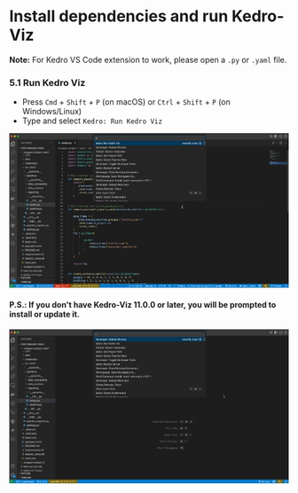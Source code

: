 # Install dependencies and run Kedro-Viz

**Note:** For Kedro VS Code extension to work, please open a `.py` or `.yaml` file.

### 5.1 Run Kedro Viz
   - Press `Cmd` + `Shift` + `P` (on macOS) or `Ctrl` + `Shift` + `P` (on Windows/Linux)
   - Type and select `Kedro: Run Kedro Viz`

![Setting Kedro project path through Command Palette](../viz-vsc-run-kedro-viz-1.gif)

#### P.S.: If you don't have Kedro-Viz 11.0.0 or later, you will be prompted to install or update it.

![Setting Kedro project path through Command Palette](../viz-vsc-run-kedro-viz-2.gif)